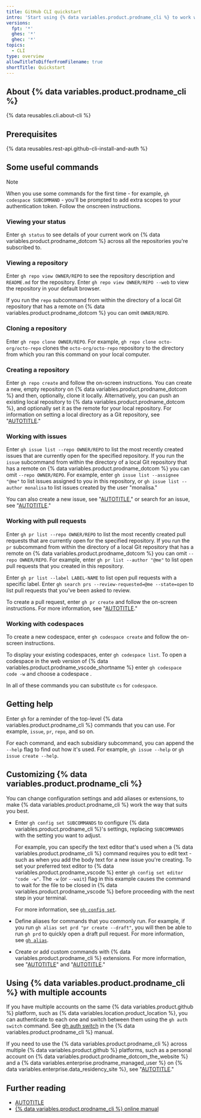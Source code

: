 ```yaml
---
title: GitHub CLI quickstart
intro: 'Start using {% data variables.product.prodname_cli %} to work with {% data variables.product.company_short %} in the command line.'
versions:
  fpt: '*'
  ghes: '*'
  ghec: '*'
topics:
  - CLI
type: overview
allowTitleToDifferFromFilename: true
shortTitle: Quickstart
---
```


## About {% data variables.product.prodname_cli %}

{% data reusables.cli.about-cli %}

## Prerequisites

{% data reusables.rest-api.github-cli-install-and-auth %}

## Some useful commands

> [!NOTE]
> When you use some commands for the first time - for example, `gh codespace SUBCOMMAND` - you'll be prompted to add extra scopes to your authentication token. Follow the onscreen instructions.

### Viewing your status

Enter `gh status` to see details of your current work on {% data variables.product.prodname_dotcom %} across all the repositories you're subscribed to.

### Viewing a repository

Enter `gh repo view OWNER/REPO` to see the repository description and `README.md` for the repository. Enter `gh repo view OWNER/REPO --web` to view the repository in your default browser.

If you run the `repo` subcommand from within the directory of a local Git repository that has a remote on {% data variables.product.prodname_dotcom %} you can omit `OWNER/REPO`.

### Cloning a repository

Enter `gh repo clone OWNER/REPO`. For example, `gh repo clone octo-org/octo-repo` clones the `octo-org/octo-repo` repository to the directory from which you ran this command on your local computer.

### Creating a repository

Enter `gh repo create` and follow the on-screen instructions. You can create a new, empty repository on {% data variables.product.prodname_dotcom %} and then, optionally, clone it locally. Alternatively, you can push an existing local repository to {% data variables.product.prodname_dotcom %}, and optionally set it as the remote for your local repository. For information on setting a local directory as a Git repository, see "[AUTOTITLE](/migrations/importing-source-code/using-the-command-line-to-import-source-code/adding-locally-hosted-code-to-github#initializing-a-git-repository)."

### Working with issues

Enter `gh issue list --repo OWNER/REPO` to list the most recently created issues that are currently open for the specified repository. If you run the `issue` subcommand from within the directory of a local Git repository that has a remote on {% data variables.product.prodname_dotcom %} you can omit `--repo OWNER/REPO`. For example, enter `gh issue list --assignee "@me"` to list issues assigned to you in this repository, or `gh issue list --author monalisa` to list issues created by the user "monalisa."

You can also create a new issue, see "[AUTOTITLE](/issues/tracking-your-work-with-issues/creating-an-issue#creating-an-issue-with-github-cli)," or search for an issue, see "[AUTOTITLE](/issues/tracking-your-work-with-issues/filtering-and-searching-issues-and-pull-requests?tool=cli#searching-for-issues-and-pull-requests)."

### Working with pull requests

Enter `gh pr list --repo OWNER/REPO` to list the most recently created pull requests that are currently open for the specified repository. If you run the `pr` subcommand from within the directory of a local Git repository that has a remote on {% data variables.product.prodname_dotcom %} you can omit `--repo OWNER/REPO`. For example, enter `gh pr list --author "@me"` to list open pull requests that you created in this repository.

Enter `gh pr list --label LABEL-NAME` to list open pull requests with a specific label. Enter `gh search prs --review-requested=@me --state=open` to list pull requests that you've been asked to review.

To create a pull request, enter `gh pr create` and follow the on-screen instructions. For more information, see "[AUTOTITLE](/pull-requests/collaborating-with-pull-requests/proposing-changes-to-your-work-with-pull-requests/creating-a-pull-request?tool=cli#creating-the-pull-request)."

### Working with codespaces

To create a new codespace, enter `gh codespace create` and follow the on-screen instructions.

To display your existing codespaces, enter `gh codespace list`. To open a codespace in the web version of {% data variables.product.prodname_vscode_shortname %} enter `gh codespace code -w` and choose a codespace .

In all of these commands you can substitute `cs` for `codespace`.

## Getting help

Enter `gh` for a reminder of the top-level {% data variables.product.prodname_cli %} commands that you can use. For example, `issue`, `pr`, `repo`, and so on.

For each command, and each subsidiary subcommand, you can append the `--help` flag to find out how it's used. For example, `gh issue --help` or `gh issue create --help`.

## Customizing {% data variables.product.prodname_cli %}

You can change configuration settings and add aliases or extensions, to make {% data variables.product.prodname_cli %} work the way that suits you best.

* Enter `gh config set SUBCOMMANDS` to configure {% data variables.product.prodname_cli %}'s settings, replacing `SUBCOMMANDS` with the setting you want to adjust.

  For example, you can specify the text editor that's used when a {% data variables.product.prodname_cli %} command requires you to edit text - such as when you add the body text for a new issue you're creating. To set your preferred text editor to {% data variables.product.prodname_vscode %} enter `gh config set editor "code -w"`. The `-w` (or `--wait`) flag in this example causes the command to wait for the file to be closed in {% data variables.product.prodname_vscode %} before proceeding with the next step in your terminal.

  For more information, see [`gh config set`](https://cli.github.com/manual/gh_config_set).

* Define aliases for commands that you commonly run. For example, if you run `gh alias set prd "pr create --draft"`, you will then be able to run `gh prd` to quickly open a draft pull request. For more information, see [`gh alias`](https://cli.github.com/manual/gh_alias).

* Create or add custom commands with {% data variables.product.prodname_cli %} extensions. For more information, see "[AUTOTITLE](/github-cli/github-cli/using-github-cli-extensions)" and "[AUTOTITLE](/github-cli/github-cli/creating-github-cli-extensions)."

## Using {% data variables.product.prodname_cli %} with multiple accounts

If you have multiple accounts on the same {% data variables.product.github %} platform, such as {% data variables.location.product_location %}, you can authenticate to each one and switch between them using the `gh auth switch` command. See [gh auth switch](https://cli.github.com/manual/gh_auth_switch) in the {% data variables.product.prodname_cli %} manual.

If you need to use the {% data variables.product.prodname_cli %} across multiple {% data variables.product.github %} platforms, such as a personal account on {% data variables.product.prodname_dotcom_the_website %} and a {% data variables.enterprise.prodname_managed_user %} on {% data variables.enterprise.data_residency_site %}, see "[AUTOTITLE](/github-cli/github-cli/using-multiple-accounts)."

## Further reading

* [AUTOTITLE](/github-cli/github-cli/github-cli-reference)
* [{% data variables.product.prodname_cli %} online manual](https://cli.github.com/manual/gh)
